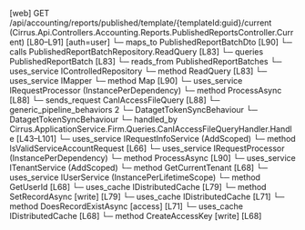 [web] GET /api/accounting/reports/published/template/{templateId:guid}/current  (Cirrus.Api.Controllers.Accounting.Reports.PublishedReportsController.Current)  [L80–L91] [auth=user]
  └─ maps_to PublishedReportBatchDto [L90]
  └─ calls PublishedReportBatchRepository.ReadQuery [L83]
  └─ queries PublishedReportBatch [L83]
    └─ reads_from PublishedReportBatches
  └─ uses_service IControlledRepository<PublishedReportBatch>
    └─ method ReadQuery [L83]
  └─ uses_service IMapper
    └─ method Map [L90]
  └─ uses_service IRequestProcessor (InstancePerDependency)
    └─ method ProcessAsync [L88]
  └─ sends_request CanIAccessFileQuery [L88]
    └─ generic_pipeline_behaviors 2
      └─ DatagetTokenSyncBehaviour
      └─ DatagetTokenSyncBehaviour
    └─ handled_by Cirrus.ApplicationService.Firm.Queries.CanIAccessFileQueryHandler.Handle [L43–L101]
      └─ uses_service IRequestInfoService (AddScoped)
        └─ method IsValidServiceAccountRequest [L66]
      └─ uses_service IRequestProcessor (InstancePerDependency)
        └─ method ProcessAsync [L90]
      └─ uses_service ITenantService (AddScoped)
        └─ method GetCurrentTenant [L68]
      └─ uses_service IUserService (InstancePerLifetimeScope)
        └─ method GetUserId [L68]
      └─ uses_cache IDistributedCache [L79]
        └─ method SetRecordAsync [write] [L79]
      └─ uses_cache IDistributedCache [L71]
        └─ method DoesRecordExistAsync [access] [L71]
      └─ uses_cache IDistributedCache [L68]
        └─ method CreateAccessKey [write] [L68]

